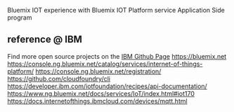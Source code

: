 Bluemix IOT experience with Bluemix IOT Platform service
Application Side program

## reference @ IBM
Find more open source projects on the [IBM Github Page](http://ibm.github.io/)
https://bluemix.net
https://console.ng.bluemix.net/catalog/services/internet-of-things-platform/
https://console.ng.bluemix.net/registration/
https://github.com/cloudfoundry/cli
https://developer.ibm.com/iotfoundation/recipes/api-documentation/
https://www.ng.bluemix.net/docs/services/IoT/index.html#iot170
https://docs.internetofthings.ibmcloud.com/devices/mqtt.html
